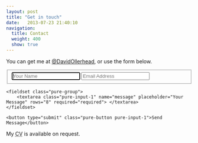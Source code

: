 ```yaml
---
layout: post
title: "Get in touch"
date:   2013-07-23 21:40:10
navigation:
  title: Contact
  weight: 400
  show: true
---
```


You can get me at [@DavidOllerhead][twitter], or use the form below.

<form action="" class="contact pure-form pure-form-aligned">
    <fieldset class="pure-group">
        <input type="text" class="pure-input-1" placeholder="Your Name" name="name" required="required" autofocus="autofocus" />
        <input type="email" class="pure-input-1" placeholder="Email Address" name="email" required="required" />
    </fieldset>

    <fieldset class="pure-group">
        <textarea class="pure-input-1" name="message" placeholder="Your Message" rows="8" required="required"> </textarea>
    </fieldset>

    <button type="submit" class="pure-button pure-input-1">Send Message</button>
</form>

My <abbr title="Curriculum Vitae">CV</abbr> is available on request.


[twitter]: http://www.twitter.com/davidollerhead
[bicycleRules]: http://www.velominati.com/the-rules//